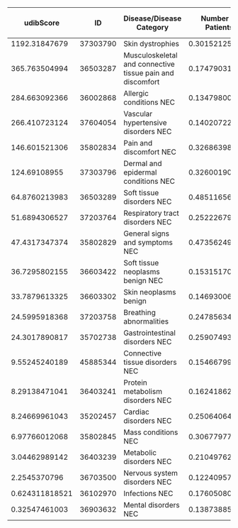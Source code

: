 | udibScore | ID | Disease/Disease Category | Number of Patients | EHR Disease Frequency | Number of Grants | Funding Total | Funding pScore* |
| --- | --- | --- | --- | --- | --- | --- | --- |
| 1192.31847679 | 37303790 | Skin dystrophies | 0.301521256362 | 1 | 255116 | 0.000252886508288 |
| 365.763504994 | 36503287 | Musculoskeletal and connective tissue pain and discomfort | 0.174790311908 | 1 | 482091 | 0.000477877944413 |
| 284.663092366 | 36002868 | Allergic conditions NEC | 0.13479800307 | 2 | 477710 | 0.000473535230539 |
| 266.410723124 | 37604054 | Vascular hypertensive disorders NEC | 0.140207222532 | 3 | 530922 | 0.00052628220399 |
| 146.601521306 | 35802834 | Pain and discomfort NEC | 0.326863980765 | 9 | 2249265 | 0.00222960838232 |
| 124.69108955 | 37303796 | Dermal and epidermal conditions NEC | 0.326001900849 | 8 | 2637526 | 0.00261447631924 |
| 64.8760213983 | 36503289 | Soft tissue disorders NEC | 0.485116562674 | 12 | 7543518 | 0.00747759422077 |
| 51.6894306527 | 37203764 | Respiratory tract disorders NEC | 0.252226799195 | 14 | 4922679 | 0.00487965907168 |
| 47.4317347374 | 35802829 | General signs and symptoms NEC | 0.473562497618 | 11 | 10072107 | 0.00998408555454 |
| 36.7295802155 | 36603422 | Soft tissue neoplasms benign NEC | 0.153151701814 | 1 | 4206471 | 0.00416971010601 |
| 33.7879613325 | 36603302 | Skin neoplasms benign | 0.146930060086 | 2 | 4386930 | 0.00434859205147 |
| 24.5995918368 | 37203758 | Breathing abnormalities | 0.2478563485 | 26 | 10164457 | 0.0100756284959 |
| 24.3017890817 | 35702738 | Gastrointestinal disorders NEC | 0.259074935705 | 21 | 10754722 | 0.0106607350938 |
| 9.55245240189 | 45885344 | Connective tissue disorders NEC | 0.15466799241 | 37 | 16334190 | 0.0161914434015 |
| 8.29138471041 | 36403241 | Protein metabolism disorders NEC | 0.162418627855 | 47 | 19761541 | 0.0195888423379 |
| 8.24669961043 | 35202457 | Cardiac disorders NEC | 0.250640641438 | 47 | 30660791 | 0.0303928423828 |
| 6.97766012068 | 35802845 | Mass conditions NEC | 0.306779770628 | 101 | 44353607 | 0.0439659950932 |
| 3.04462989142 | 36403239 | Metabolic disorders NEC | 0.210497627404 | 165 | 69746872 | 0.0691373450669 |
| 2.2545370796 | 36703500 | Nervous system disorders NEC | 0.122409573995 | 164 | 54773443 | 0.0542947707991 |
| 0.624311818521 | 36102970 | Infections NEC | 0.176050807861 | 523 | 284477880 | 0.281991791022 |
| 0.32547461003 | 36903632 | Mental disorders NEC | 0.138738857343 | 1026 | 430024337 | 0.426266298714 |
